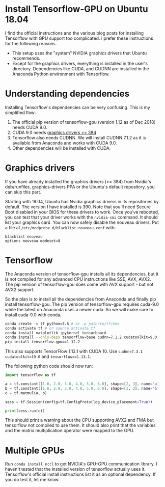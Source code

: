 # Install Tensorflow-GPU on Ubuntu 18.04

I find the official instructions and the various blog posts for installing
Tensorflow with GPU support too complicated. I prefer these instructions for
the following reasons.

- This setup uses the "system" NVIDIA graphics drivers that Ubuntu recommends.
- Except for the graphics drivers, everything is installed in the user's
  directory. Dependencies like CUDA, and CUDNN are installed in the Anaconda
  Python environment with Tensorflow.


# Understanding dependencies

Installing Tensorflow's dependencies can be very confusing. This is my simplified flow:

1. The official pip version of tensorflow-gpu (version 1.12 as of Dec 2018) needs CUDA 9.0.
2. CUDA 9.0 needs [graphics drivers >= 384](https://docs.nvidia.com/deploy/cuda-compatibility/index.html)
3. Tensorflow also needs CUDNN. We will install CUDNN 7.1.2 as it is available
   from Anaconda and works with CUDA 9.0.
4. Other dependencies will be installed with CUDA.


# Graphics drivers

If you have already installed the graphics drivers (>= 384) from Nvidia's
deb/runfiles, graphics-drivers PPA or the Ubuntu's default repository, you can
skip this part.

Starting with 18.04, Ubuntu has Nvidia graphics drivers in its repositories by
default. The version I have installed is 390. Note that you'll need Secure Boot
disabled in your BIOS for these drivers to work. Once you've rebooted, you can
test that your driver works with the `nvidia-smi` command. It should list your
graphics card. You can now safely disable the nouveau drivers. Put a file at
`/etc/modprobe.d/blacklist-nouveau.conf` with:

```
blacklist nouveau
options nouveau modeset=0
```


# Tensorflow

The Anaconda version of tensorflow-gpu installs all its dependencies, but it is
not compiled for any advanced CPU instructions like SSE, AVX, AVX2. The pip
version of tensorflow-gpu does come with AVX support - but not AVX2 support.

So the plan is to install all the dependencies from Anaconda and finally pip
install tensorflow-gpu. The pip version of tensorflow-gpu requires cuda-9.0
while the latest on Anaconda uses a newer cuda. So we will make sure to install
cuda-9.0 with conda.

```bash
conda create -n tf python=3.6 # or -p path/to/tf/env
conda activate tf # or source activate tf
conda install matplotlib ipykernel tensorboard
conda install --only-deps tensorflow-base cudnn=7.1.2 cudatoolkit=9.0
pip install tensorflow-gpu==1.12.2
```

This also supports TensorFlow 1.13.1 with CUDA 10. Use `cudnn=7.3.1 cudatoolkit=10.0` and `tensorflow==1.13.1`.

The following python code should now run:

```python
import tensorflow as tf

a = tf.constant([1.0, 2.0, 3.0, 4.0, 5.0, 6.0], shape=[2, 3], name='a')
b = tf.constant([1.0, 2.0, 3.0, 4.0, 5.0, 6.0], shape=[3, 2], name='b')
c = tf.matmul(a, b)

sess = tf.Session(config=tf.ConfigProto(log_device_placement=True))

print(sess.run(c))
```

This should print a warning about the CPU supporting AVX2 and FMA but
tensorflow not compiled to use them. It should also print that the variables
and the matrix multiplication operator were mapped to the GPU.


# Multiple GPUs

Run `conda install nccl` to get NVIDIA's GPU-GPU communication library. I
haven't tested that the installed version of tensorflow actually uses it.
Tensorflow's official install instructions list it as an optional dependency.
If you do test it, let me know.
